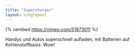 ```yaml
---
title: "Supercharger"
layout: singlepost
---
```


{% oembed https://vimeo.com/51873011 %}

Handys und Autos superschnell aufladen, mit Batterien auf Kohlenstoffbasis. Wow!